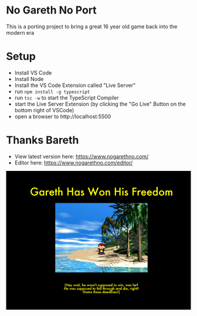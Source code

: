 # No Gareth No Port
This is a porting project to bring a great 16 year old game back into the modern era

# Setup

- Install VS Code
- Install Node
- Install the VS Code Extension called "Live Server"
- run `npm install -g typescript`
- run `tsc -w` to start the TypeScript Compiler
- start the Live Server Extension
  (by clicking the "Go Live" Button on the bottom right of VSCode)
- open a browser to http://localhost:5500



# Thanks Bareth
- View latest version here: https://www.nogarethno.com/
- Editor here: https://www.nogarethno.com/editor/


![alt](./game/data/images/win.bmp)
